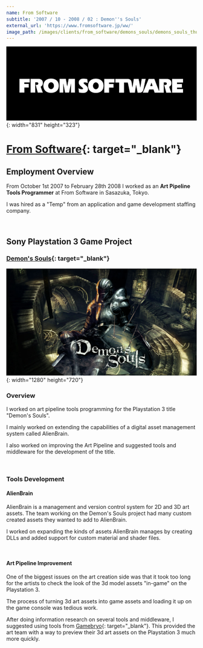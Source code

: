 ```yaml
---
name: From Software
subtitle: '2007 / 10 - 2008 / 02 : Demon''s Souls'
external_url: 'https://www.fromsoftware.jp/ww/'
image_path: /images/clients/from_software/demons_souls/demons_souls_thumb.jpg
---
```


![](/images/clients/from_software/from_software_logo.png){: width="831" height="323"}

# [From Software](https://www.fromsoftware.jp/ww/){: target="_blank"}

## Employment Overview

From October 1st 2007 to February 28th 2008 I worked as an **Art Pipeline Tools Programmer** at From Software in Sasazuka, Tokyo.

I was hired as a "Temp" from an application and game development staffing company.

&nbsp;

## Sony Playstation 3 Game Project

### [Demon's Souls](https://www.fromsoftware.jp/ww/detail.html?csm=07){: target="_blank"}

![](/images/clients/from_software/demons_souls/demons-souls_wide.jpg){: width="1280" height="720"}

### Overview

I worked on art pipeline tools programming for the Playstation 3 title &nbsp; &nbsp; &nbsp;&nbsp; "Demon's Souls".

I mainly worked on extending the capabilities of a digital asset management system called AlienBrain.

I also worked on improving the Art Pipeline and suggested tools and middleware for the development of the title.

&nbsp;

### Tools Development

#### AlienBrain

AlienBrain is a management and version control system for 2D and 3D art assets. The team working on the Demon's Souls project had many custom created assets they wanted to add to AlienBrain.

I worked on expanding the kinds of assets AlienBrain manages by creating DLLs and added support for custom material and shader files.

&nbsp;

#### Art Pipeline Improvement

One of the biggest issues on the art creation side was that it took too long for the artists to check the look of the 3d model assets "in-game" on the Playstation 3.

The process of turning 3d art assets into game assets and loading it up on the game console was tedious work.

After doing information research on several tools and middleware, I suggested using tools from [Gamebryo](https://en.wikipedia.org/wiki/Gamebryo){: target="_blank"}. This provided the art team with a way to preview their 3d art assets on the Playstation 3 much more quickly.